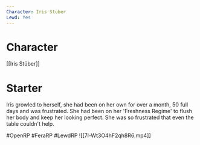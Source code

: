 ```yaml
---
Character: Iris Stüber
Lewd: Yes
---
```

# Character

[[Iris Stüber]]
# Starter
Iris growled to herself, she had been on her own for over a month, 50 full days and was frustrated. She had been on her 'Freshness Regime' to flush her body and keep her looking perfect. She was so frustrated that even the table couldn't help. 

#OpenRP #FeraRP #LewdRP 
![[7l-Wt3O4hF2qh8R6.mp4]]